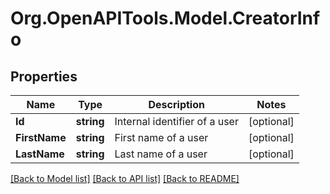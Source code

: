 
# Org.OpenAPITools.Model.CreatorInfo

## Properties

Name | Type | Description | Notes
------------ | ------------- | ------------- | -------------
**Id** | **string** | Internal identifier of a user | [optional] 
**FirstName** | **string** | First name of a user | [optional] 
**LastName** | **string** | Last name of a user | [optional] 

[[Back to Model list]](../README.md#documentation-for-models)
[[Back to API list]](../README.md#documentation-for-api-endpoints)
[[Back to README]](../README.md)

